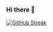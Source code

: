 ### Hi there 👋


[![GitHub Streak](https://streak-stats.demolab.com?user=polinkasosiska&theme=radical&border_radius=5&card_width=501)](https://git.io/streak-stats)

<!--
**polinkasosiska/polinkasosiska** is a ✨ _special_ ✨ repository because its `README.md` (this file) appears on your GitHub profile.

Here are some ideas to get you started:

- 🔭 I’m currently working on ...
- 🌱 I’m currently learning ...
- 👯 I’m looking to collaborate on ...
- 🤔 I’m looking for help with ...
- 💬 Ask me about ...
- 📫 How to reach me: ...
- 😄 Pronouns: ...
- ⚡ Fun fact: ...
-->
